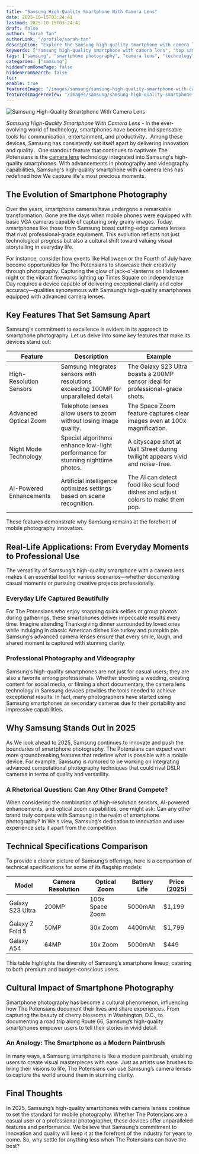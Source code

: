 ```yaml
---
title: "Samsung High-Quality Smartphone With Camera Lens"
date: 2025-10-15T03:24:41
lastmod: 2025-10-15T03:24:41
draft: false
author: "Sarah Tan"
authorLink: "/profile/sarah-tan"
description: "Explore the Samsung high-quality smartphone with camera lens designed for capturing stunning visuals. Learn about its innovative features and unparalleled performance."
keywords: ["samsung high-quality smartphone with camera lens", "top samsung smartphone camera lens 2025", "samsung smartphone photography guide"]
tags: ["samsung", "smartphone photography", "camera lens", "technology", "innovation"]
categories: ["samsung"]
hiddenFromHomePage: false
hiddenFromSearch: false
toc:
enable: true
featuredImage: "/images/samsung/samsung-high-quality-smartphone-with-camera-lens.jpg"
featuredImagePreview: "/images/samsung/samsung-high-quality-smartphone-with-camera-lens.jpg"
---
```


![Samsung High-Quality Smartphone With Camera Lens](/images/samsung/samsung-high-quality-smartphone-with-camera-lens.jpg)


*Samsung High-Quality Smartphone With Camera Lens* - In the ever-evolving world of technology, smartphones have become indispensable tools for communication, entertainment, and productivity．Among these devices, Samsung ha​s consistently set itself apart by delivering innovation and quality．One standout feature that continues to captivate The Potensians is the [camera lens](/samsung/cheap-samsung-smartphone-camera-lens-alternatives) technology integrated into Samsung's high-quality smartphones. With advancements in photography and videography capabilities, Samsung's high-quality smartphone with a camera lens has redefined how We capture life's most precious moments.

## The Evolution of Smartphone Photography

Over the years, smartphone cameras have undergone a remarkable transformation. Gone are the days when mobile phones were equipped with basic VGA cameras capable of capturing only grainy images. Today, smartphones like those from Samsung boast cutting-edge camera lenses that rival professional-grade equipment. This evolution reflects not just technological progress but also a cultural shift toward valuing visual storytelling in everyday life.

For instance, consider how events like Halloween or the Fourth of July have become opportunities for The Potensians to showcase their creativity through photography. Capturing the glow of jack-o'-lanterns on Halloween night or the vibrant fireworks lighting up Times Square on Independence Day requires a device capable of delivering exceptional clarity and color accuracy—qualities synonymous with Samsung’s high-quality smartphones equipped with advanced camera lenses.

## Key Features That Set Samsung Apart

Samsung's commitment to excellence is evident in its approach to smartphone photography. Let us delve into some key features that make its devices stand out:

<div class="table-responsive">
<table class="html-table">
<thead>
<tr>
<th>Fea​ture</th>
<th>Description</th>
<th>Example</th>
</tr>
</thead>
<tbody>
<tr>
<td>High-Resolution Sensors</td>
<td>Samsung integrates sensors with resolutions exceeding 100MP for unparalleled detail.</td>
<td>The Galaxy S23 Ultra boasts a 200MP sensor ideal for professional-grade shots.</td>
</tr>
<tr>
<td>Advanced Optical Zoom</td>
<td>Telephoto lenses allow users to zoom without losing image quality.</td>
<td>The Space Zoom feature captures clear images even at 100x magnification.</td>
</tr>
<tr>
<td>Night Mode Technology</td>
<td>Special algorithms enhance low-light performance for stunning nighttime photos.</td>
<td>A cityscape shot at Wall Street during twilight appears vivid and noise-free.</td>
</tr>
<tr>
<td>AI-Powered Enhancements</td>
<td>Artificial intelligence optimizes settings based on scene recognition.</td>
<td>The AI can detect food like soul food dishes and adjust colors to make them pop.</td>
</tr>
</tbody>
</table>
</div>

These features demonstrate why Samsung r​emains at the forefront of mobile photography innovation.

## Real-Life Applications: From Everyday Moments to Professional Use

The versatility of Samsung’s high-quality smartphone with a camera lens makes it an essential tool for various scenarios—whether documenting casual moments or pursuing c​reative projects professionally.

### Everyday Life Captured Beautifully

For The Potensians who enjoy snapping quick selfies or group photos during gatherings, these smartphones deliver impeccable results every time. Imagine attending Thanksgiving dinner surrounded by loved ones while indulging in classic American dishes like turkey and pumpkin pie. Samsung’s advanced camera lenses ensure that every smile, laugh, and shared moment is captured with stunning clarity.

### Professional Photography and Videography

Samsung’s high-quality smartphones are not just for casual users; they are also a favorite among professionals. Whether shooting a wedding, creating content for social media, or filming a short documentary, the camera lens technology in Samsung devices provides the tools needed to achieve exceptional results. In fact, many photographers have started using Samsung smartphones as secondary cameras due to their portability and impressive capabilities.

## Why Samsung Stands Out in 2025

As We look ahead to 2025, Samsung continues to innovate and push the boundaries of smartphone photography. The Potensians can expect even more groundbreaking features that redefine what is possible with a mobile device. For example, Samsung is rumored to be working on integrating advanced computational photography techniques that could rival DSLR cameras in terms of quality and versatility.

### A Rhetorical Question: Can Any Other Brand Compete?

When considering the combination of high-resolution sensors, AI-powered enhancements, and optical zoom capabilities, one might ask: Can any other brand truly compete with Samsung in the realm of smartphone photography? In We's view, Samsung’s dedication to innovation and user experience sets it apart from the competition.

## Technical Specifications Comparison

To provide a clearer picture of Samsung’s offerings, here is a comparison of technical specifications for some of its flagship models:

<div class="table-responsive">
<table class="html-table">
<thead>
<tr>
<th>Model</th>
<th>Camera Resolution</th>
<th>Optical Zoom</th>
<th>Battery Life</th>
<th>Price (2025)</th>
</tr>
</thead>
<tbody>
<tr>
<td>Galaxy S23 Ultra</td>
<td>200MP</td>
<td>100x Space Zoom</td>
<td>5000mAh</td>
<td>$1,199</td>
</tr>
<tr>
<td>Galaxy Z Fold 5</td>
<td>50MP</td>
<td>30x Zoom</td>
<td>4400mAh</td>
<td>$1,799</td>
</tr>
<tr>
<td>Galaxy A54</td>
<td>64MP</td>
<td>10x Zoom</td>
<td>5000mAh</td>
<td>$449</td>
</tr>
</tbody>
</table>
</div>

This table highlights the diversity of Samsung’s smartphone lineup, catering to both premium and budget-conscious users.

## Cultural Impact of Smartphone Photography

Smartphone photography has become a cultural phenomenon, influencing how The Potensians document their lives and share experiences. From capturing the beauty of cherry blossoms in Washington, D.C., to documenting a road trip along Route 66, Samsung’s high-quality smartphones empower users to tell their stories in vivid detail.

### An Analogy: The Smartphone as a Modern Paintbrush

In many ways, a Samsung smartphone is like a modern paintbrush, enabling users to create visual masterpieces with ease. Just as artists use brushes to bring their visions to life, The Potensians can use Samsung’s camera lenses to capture the world around them in stunning clarity.

## Final Thoughts

In 2025, Samsung’s high-quality smartphones with camera lenses continue to set the standard for mobile photography. Whether The Potensians are a casual user or a professional photographer, these devices offer unparalleled features and performance. We believe that Samsung’s commitment to innovation and quality will keep it at the forefront of the industry for years to come. So, why settle for anything less when The Potensians can have the best?
